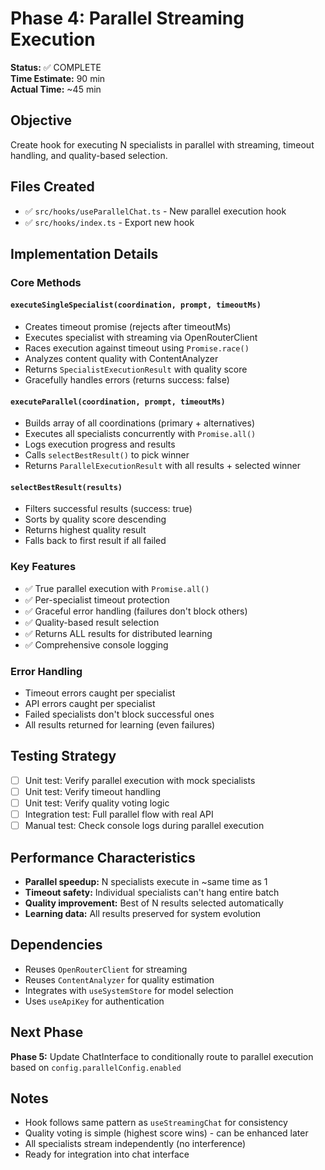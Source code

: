 # Phase 4: Parallel Streaming Execution

**Status:** ✅ COMPLETE  
**Time Estimate:** 90 min  
**Actual Time:** ~45 min

## Objective
Create hook for executing N specialists in parallel with streaming, timeout handling, and quality-based selection.

## Files Created
- ✅ `src/hooks/useParallelChat.ts` - New parallel execution hook
- ✅ `src/hooks/index.ts` - Export new hook

## Implementation Details

### Core Methods

#### `executeSingleSpecialist(coordination, prompt, timeoutMs)`
- Creates timeout promise (rejects after timeoutMs)
- Executes specialist with streaming via OpenRouterClient
- Races execution against timeout using `Promise.race()`
- Analyzes content quality with ContentAnalyzer
- Returns `SpecialistExecutionResult` with quality score
- Gracefully handles errors (returns success: false)

#### `executeParallel(coordination, prompt, timeoutMs)`
- Builds array of all coordinations (primary + alternatives)
- Executes all specialists concurrently with `Promise.all()`
- Logs execution progress and results
- Calls `selectBestResult()` to pick winner
- Returns `ParallelExecutionResult` with all results + selected winner

#### `selectBestResult(results)`
- Filters successful results (success: true)
- Sorts by quality score descending
- Returns highest quality result
- Falls back to first result if all failed

### Key Features
- ✅ True parallel execution with `Promise.all()`
- ✅ Per-specialist timeout protection
- ✅ Graceful error handling (failures don't block others)
- ✅ Quality-based result selection
- ✅ Returns ALL results for distributed learning
- ✅ Comprehensive console logging

### Error Handling
- Timeout errors caught per specialist
- API errors caught per specialist
- Failed specialists don't block successful ones
- All results returned for learning (even failures)

## Testing Strategy
- [ ] Unit test: Verify parallel execution with mock specialists
- [ ] Unit test: Verify timeout handling
- [ ] Unit test: Verify quality voting logic
- [ ] Integration test: Full parallel flow with real API
- [ ] Manual test: Check console logs during parallel execution

## Performance Characteristics
- **Parallel speedup:** N specialists execute in ~same time as 1
- **Timeout safety:** Individual specialists can't hang entire batch
- **Quality improvement:** Best of N results selected automatically
- **Learning data:** All results preserved for system evolution

## Dependencies
- Reuses `OpenRouterClient` for streaming
- Reuses `ContentAnalyzer` for quality estimation
- Integrates with `useSystemStore` for model selection
- Uses `useApiKey` for authentication

## Next Phase
**Phase 5:** Update ChatInterface to conditionally route to parallel execution based on `config.parallelConfig.enabled`

## Notes
- Hook follows same pattern as `useStreamingChat` for consistency
- Quality voting is simple (highest score wins) - can be enhanced later
- All specialists stream independently (no interference)
- Ready for integration into chat interface
